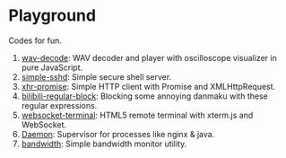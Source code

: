 Playground
==========

Codes for fun.

1. [wav-decode](wav-decode): WAV decoder and player with oscilloscope visualizer in pure JavaScript.
2. [simple-sshd](simple-sshd): Simple secure shell server.
3. [xhr-promise](xhr-promise): Simple HTTP client with Promise and XMLHttpRequest.
4. [bilibili-regular-block](bilibili-regular-block): Blocking some annoying danmaku with these regular expressions.
5. [websocket-terminal](websocket-terminal): HTML5 remote terminal with xterm.js and WebSocket.
6. [Daemon](Daemon): Supervisor for processes like nginx & java.
7. [bandwidth](bandwidth): Simple bandwidth monitor utility.
